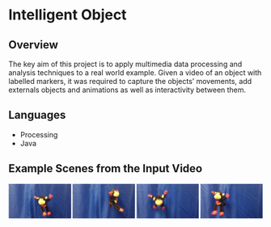 # Intelligent Object

## Overview

The key aim of this project is to apply multimedia data processing and analysis techniques to a real world example. Given a video of an object with labelled markers, it was required to capture the objects’ movements, add externals objects and animations as well as interactivity between them.


## Languages

*	Processing
* Java

## Example Scenes from the Input Video

![Example scenes of the input video.](https://github.com/mahsaBayat/IntelligentObject/blob/master/InputVideo.png)
